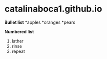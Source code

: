 # catalinaboca1.github.io
**Bullet list**
*apples 
*oranges
*pears

**Numbered list**
1. lather
2. rinse
3. repeat
